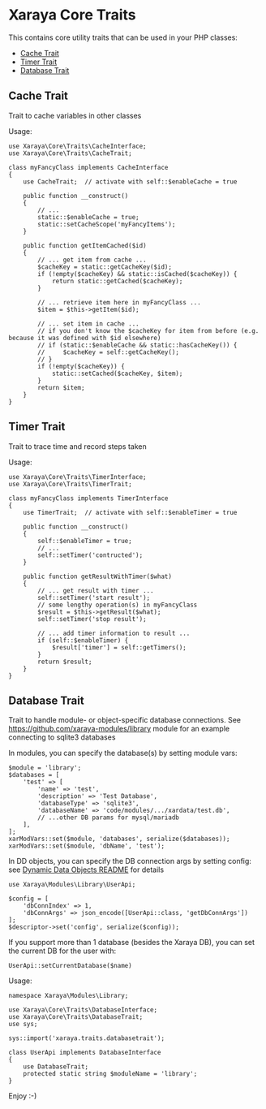 # Xaraya Core Traits

This contains core utility traits that can be used in your PHP classes:

- [Cache Trait](#cache-trait)
- [Timer Trait](#timer-trait)
- [Database Trait](#database-trait)

## Cache Trait

Trait to cache variables in other classes

Usage:
```
use Xaraya\Core\Traits\CacheInterface;
use Xaraya\Core\Traits\CacheTrait;

class myFancyClass implements CacheInterface
{
    use CacheTrait;  // activate with self::$enableCache = true

    public function __construct()
    {
        // ...
        static::$enableCache = true;
        static::setCacheScope('myFancyItems');
    }

    public function getItemCached($id)
    {
        // ... get item from cache ...
        $cacheKey = static::getCacheKey($id);
        if (!empty($cacheKey) && static::isCached($cacheKey)) {
            return static::getCached($cacheKey);
        }

        // ... retrieve item here in myFancyClass ...
        $item = $this->getItem($id);

        // ... set item in cache ...
        // if you don't know the $cacheKey for item from before (e.g. because it was defined with $id elsewhere)
        // if (static::$enableCache && static::hasCacheKey()) {
        //     $cacheKey = self::getCacheKey();
        // }
        if (!empty($cacheKey)) {
            static::setCached($cacheKey, $item);
        }
        return $item;
    }
}
```

## Timer Trait

Trait to trace time and record steps taken

Usage:
```
use Xaraya\Core\Traits\TimerInterface;
use Xaraya\Core\Traits\TimerTrait;

class myFancyClass implements TimerInterface
{
    use TimerTrait;  // activate with self::$enableTimer = true

    public function __construct()
    {
        self::$enableTimer = true;
        // ...
        self::setTimer('contructed');
    }

    public function getResultWithTimer($what)
    {
        // ... get result with timer ...
        self::setTimer('start result');
        // some lengthy operation(s) in myFancyClass
        $result = $this->getResult($what);
        self::setTimer('stop result');

        // ... add timer information to result ...
        if (self::$enableTimer) {
            $result['timer'] = self::getTimers();
        }
        return $result;
    }
}
```

## Database Trait

Trait to handle module- or object-specific database connections.
See https://github.com/xaraya-modules/library module for an example connecting to sqlite3 databases

In modules, you can specify the database(s) by setting module vars:
```
$module = 'library';
$databases = [
    'test' => [
        'name' => 'test',
        'description' => 'Test Database',
        'databaseType' => 'sqlite3',
        'databaseName' => 'code/modules/.../xardata/test.db',
        // ...other DB params for mysql/mariadb
    ],
];
xarModVars::set($module, 'databases', serialize($databases));
xarModVars::set($module, 'dbName', 'test');
```

In DD objects, you can specify the DB connection args by setting config: see [Dynamic Data Objects README](../../../code/modules/dynamicdata/README.md#database-connections) for details
```
use Xaraya\Modules\Library\UserApi;

$config = [
    'dbConnIndex' => 1,
    'dbConnArgs' => json_encode([UserApi::class, 'getDbConnArgs'])
];
$descriptor->set('config', serialize($config));
```

If you support more than 1 database (besides the Xaraya DB), you can set the current DB for the user with:
```
UserApi::setCurrentDatabase($name)
```

Usage:
```
namespace Xaraya\Modules\Library;

use Xaraya\Core\Traits\DatabaseInterface;
use Xaraya\Core\Traits\DatabaseTrait;
use sys;

sys::import('xaraya.traits.databasetrait');

class UserApi implements DatabaseInterface
{
    use DatabaseTrait;
    protected static string $moduleName = 'library';
}
```

Enjoy :-)
